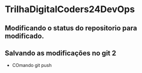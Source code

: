 # TrilhaDigitalCoders24DevOps

## Modificando o status do repositorio para modificado.


## Salvando as modificações no git 2
* COmando git push